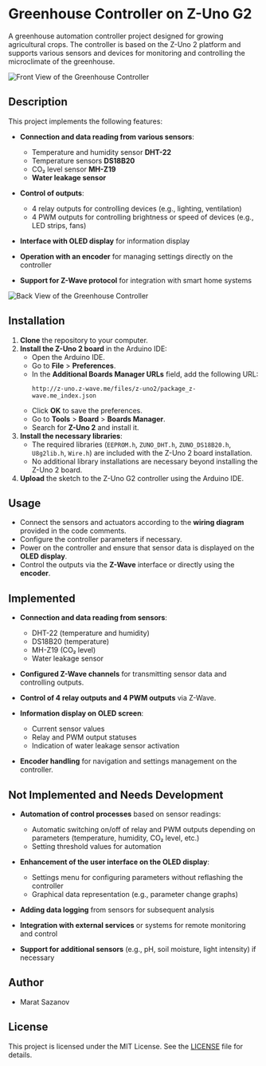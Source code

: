 # Greenhouse Controller on Z-Uno G2

A greenhouse automation controller project designed for growing agricultural crops. The controller is based on the Z-Uno 2 platform and supports various sensors and devices for monitoring and controlling the microclimate of the greenhouse.

![Front View of the Greenhouse Controller](photo_2022-10-03_01-31-30.jpg)

## Description

This project implements the following features:

- **Connection and data reading from various sensors**:
  - Temperature and humidity sensor **DHT-22**
  - Temperature sensors **DS18B20**
  - CO₂ level sensor **MH-Z19**
  - **Water leakage sensor**

- **Control of outputs**:
  - 4 relay outputs for controlling devices (e.g., lighting, ventilation)
  - 4 PWM outputs for controlling brightness or speed of devices (e.g., LED strips, fans)

- **Interface with OLED display** for information display

- **Operation with an encoder** for managing settings directly on the controller

- **Support for Z-Wave protocol** for integration with smart home systems

![Back View of the Greenhouse Controller](photo_2022-10-03_01-31-51.jpg)

## Installation

1. **Clone** the repository to your computer.
2. **Install the Z-Uno 2 board** in the Arduino IDE:
   - Open the Arduino IDE.
   - Go to **File** > **Preferences**.
   - In the **Additional Boards Manager URLs** field, add the following URL:
     ```
     http://z-uno.z-wave.me/files/z-uno2/package_z-wave.me_index.json
     ```
   - Click **OK** to save the preferences.
   - Go to **Tools** > **Board** > **Boards Manager**.
   - Search for **Z-Uno 2** and install it.
3. **Install the necessary libraries**:
   - The required libraries (`EEPROM.h`, `ZUNO_DHT.h`, `ZUNO_DS18B20.h`, `U8g2lib.h`, `Wire.h`) are included with the Z-Uno 2 board installation.
   - No additional library installations are necessary beyond installing the Z-Uno 2 board.
4. **Upload** the sketch to the Z-Uno G2 controller using the Arduino IDE.

## Usage

- Connect the sensors and actuators according to the **wiring diagram** provided in the code comments.
- Configure the controller parameters if necessary.
- Power on the controller and ensure that sensor data is displayed on the **OLED display**.
- Control the outputs via the **Z-Wave** interface or directly using the **encoder**.

## Implemented

- **Connection and data reading from sensors**:
  - DHT-22 (temperature and humidity)
  - DS18B20 (temperature)
  - MH-Z19 (CO₂ level)
  - Water leakage sensor

- **Configured Z-Wave channels** for transmitting sensor data and controlling outputs.

- **Control of 4 relay outputs and 4 PWM outputs** via Z-Wave.

- **Information display on OLED screen**:
  - Current sensor values
  - Relay and PWM output statuses
  - Indication of water leakage sensor activation

- **Encoder handling** for navigation and settings management on the controller.

## Not Implemented and Needs Development

- **Automation of control processes** based on sensor readings:
  - Automatic switching on/off of relay and PWM outputs depending on parameters (temperature, humidity, CO₂ level, etc.)
  - Setting threshold values for automation

- **Enhancement of the user interface on the OLED display**:
  - Settings menu for configuring parameters without reflashing the controller
  - Graphical data representation (e.g., parameter change graphs)

- **Adding data logging** from sensors for subsequent analysis

- **Integration with external services** or systems for remote monitoring and control

- **Support for additional sensors** (e.g., pH, soil moisture, light intensity) if necessary

## Author

- Marat Sazanov

## License

This project is licensed under the MIT License. See the [LICENSE](LICENSE) file for details.
